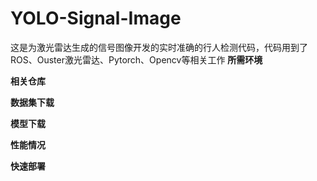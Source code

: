 # YOLO-Signal-Image
这是为激光雷达生成的信号图像开发的实时准确的行人检测代码，代码用到了ROS、Ouster激光雷达、Pytorch、Opencv等相关工作
**所需环境**

**相关仓库**

**数据集下载**

**模型下载**

**性能情况**

**快速部署**
